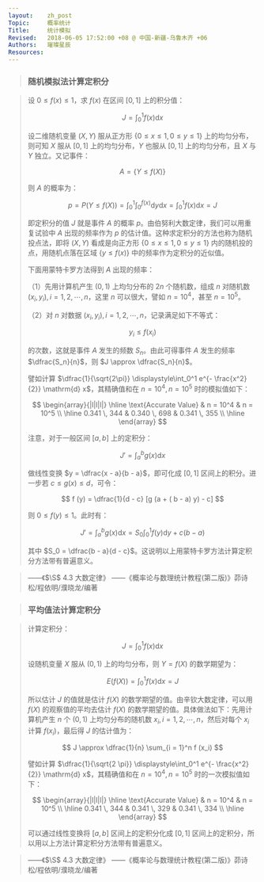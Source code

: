 ```yaml
---
layout:    zh_post
Topic:     概率统计
Title:     统计模拟
Revised:   2018-06-05 17:52:00 +08 @ 中国-新疆-乌鲁木齐 +06
Authors:   璀璨星辰
Resources:
---
```


> ### 随机模拟法计算定积分

> 设 $0 \le f (x) \le 1$，求 $f (x)$ 在区间 $[0, 1]$ 上的积分值：
> 
> $$
> J = \int_0^1 f (x) \mathrm{d} x
> $$
> 
> 设二维随机变量 $(X, Y)$ 服从正方形 $\lbrace 0 \le x \le 1, 0 \le y \le 1 \rbrace$ 上的均匀分布，则可知 $X$ 服从 $[0, 1]$ 上的均匀分布，$Y$ 也服从 $[0, 1]$ 上的均匀分布，且 $X$ 与 $Y$ 独立。又记事件：
>
> $$
> A = \lbrace Y \le f (X) \rbrace
> $$
> 
> 则 $A$ 的概率为：
> 
> $$
> p = P (Y \le f (X)) = \int_0^1 \int_0^{f (x)} \mathrm{d} y \mathrm{d} x = \int_0^1 f (x) \mathrm{d} x = J
> $$
> 
> 即定积分的值 $J$ 就是事件 $A$ 的概率 $p$。由伯努利大数定律，我们可以用重复试验中 $A$ 出现的频率作为 $p$ 的估计值。这种求定积分的方法也称为随机投点法，即将 $(X, Y)$ 看成是向正方形 $\lbrace 0 \le x \le 1, 0 \le y \le 1 \rbrace$ 内的随机投的点，用随机点落在区域 $\lbrace y \le f (x) \rbrace$ 中的频率作为定积分的近似值。
>
> 下面用蒙特卡罗方法得到 $A$ 出现的频率：
>
> （1）先用计算机产生 $(0, 1)$ 上均匀分布的 $2 n$ 个随机数，组成 $n$ 对随机数 $(x_i, y_i), i = 1, 2, \cdots, n$，这里 $n$ 可以很大，譬如 $n = 10^4$，甚至 $n = 10^5$。
>
> （2）对 $n$ 对数据 $(x_i, y_i), i = 1, 2, \cdots, n$，记录满足如下不等式：
> 
> $$
> y_i \le f (x_i)
> $$
> 
> 的次数，这就是事件 $A$ 发生的频数 $S_n$。由此可得事件 $A$ 发生的频率 $\dfrac{S_n}{n}$，则 $J \approx \dfrac{S_n}{n}$。
>
> 譬如计算 $\dfrac{1}{\sqrt{2\pi}} \displaystyle\int_0^1 e^{- \frac{x^2}{2}} \mathrm{d} x$，其精确值和在 $n = 10^4, n = 10^5$ 时的模拟值如下：
> 
> $$
> \begin{array}{|l|l|l|}
> \hline
> \text{Accurate Value} & n = 10^4     & n = 10^5 \\
> \hline
> 0.341 \, 344          & 0.340 \, 698 & 0.341 \, 355 \\
> \hline
> \end{array}
> $$
> 
> 注意，对于一般区间 $[a, b]$ 上的定积分：
> 
> $$
> J' = \int_a^b g (x) \mathrm{d} x
> $$
> 
> 做线性变换 $y = \dfrac{x - a}{b - a}$，即可化成 $[0, 1]$ 区间上的积分。进一步若 $c \le g (x) \le d$，可令：
> 
> $$
> f (y) = \dfrac{1}{d - c} [g (a + ( b - a) y) - c]
> $$
> 
> 则 $0 \le f (y) \le 1$。此时有：
> 
> $$
> J' = \int_a^b g (x) \mathrm{d} x = S_0 \int_0^1 f (y) \mathrm{d} y + c (b - a)
> $$
> 
> 其中 $S_0 = \dfrac{b - a}{d - c}$。这说明以上用蒙特卡罗方法计算定积分方法带有普遍意义。

> ——《$\S$ 4.3 大数定律》
> ——《概率论与数理统计教程(第二版)》茆诗松/程依明/濮晓龙/编著

> ### 平均值法计算定积分

> 计算定积分：
> 
> $$
> J = \int_0^1 f (x) \mathrm{d} x
> $$
> 
> 设随机变量 $X$ 服从 $(0, 1)$ 上的均匀分布，则 $Y = f (X)$ 的数学期望为：
> 
> $$
> E (f (X)) = \int_0^1 f (x) \mathrm{d} x = J
> $$
> 
> 所以估计 $J$ 的值就是估计 $f (X)$ 的数学期望的值。由辛钦大数定律，可以用 $f (X)$ 的观察值的平均去估计 $f (X)$ 的数学期望的值。具体做法如下：先用计算机产生 $n$ 个 $(0, 1)$ 上均匀分布的随机数 $x_i, i = 1, 2, \cdots, n$，然后对每个 $x_i$ 计算 $f (x_i)$，最后得 $J$ 的估计值为：
> 
> $$
> J \approx \dfrac{1}{n} \sum_{i = 1}^n f (x_i)
> $$
> 
> 譬如计算 $\dfrac{1}{\sqrt{2 \pi}} \displaystyle\int_0^1 e^{- \frac{x^2}{2}} \mathrm{d} x$，其精确值和在 $n = 10^4, n = 10^5$ 时的一次模拟值如下：
> 
> $$
> \begin{array}{|l|l|l|}
> \hline
> \text{Accurate Value} & n = 10^4     & n = 10^5 \\
> \hline
> 0.341 \, 344          & 0.341 \, 329 & 0.341 \, 334 \\
> \hline
> \end{array}
> $$
> 
> 可以通过线性变换将 $[a, b]$ 区间上的定积分化成 $[0, 1]$ 区间上的定积分，所以用以上方法计算定积分方法带有普遍意义。

> ——《$\S$ 4.3 大数定律》
> ——《概率论与数理统计教程(第二版)》茆诗松/程依明/濮晓龙/编著
